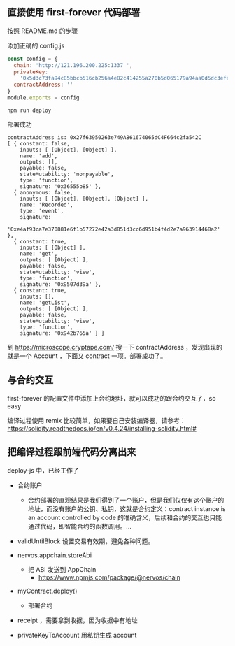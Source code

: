 
## 直接使用 first-forever 代码部署

按照 README.md 的步骤

添加正确的 config.js

```js
const config = {
  chain: 'http://121.196.200.225:1337 ',
  privateKey:
    '0x5d3c73fa94c85bbcb516cb256a4e82c414255a270b5d065179a94aa0d5dc3efe',
  contractAddress: ''
}
module.exports = config
```

```
npm run deploy
```

部署成功

```
contractAddress is: 0x27f63950263e749A861674065dC4F664c2fa542C
[ { constant: false,
    inputs: [ [Object], [Object] ],
    name: 'add',
    outputs: [],
    payable: false,
    stateMutability: 'nonpayable',
    type: 'function',
    signature: '0x36555b85' },
  { anonymous: false,
    inputs: [ [Object], [Object], [Object] ],
    name: 'Recorded',
    type: 'event',
    signature:
     '0xe4af93ca7e370881e6f1b57272e42a3d851d3cc6d951b4f4d2e7a963914468a2' },
  { constant: true,
    inputs: [ [Object] ],
    name: 'get',
    outputs: [ [Object] ],
    payable: false,
    stateMutability: 'view',
    type: 'function',
    signature: '0x9507d39a' },
  { constant: true,
    inputs: [],
    name: 'getList',
    outputs: [ [Object] ],
    payable: false,
    stateMutability: 'view',
    type: 'function',
    signature: '0x942b765a' } ]
```

到 https://microscope.cryptape.com/ 搜一下 contractAddress ，发现出现的就是一个 Account ，下面又 contract 一项。部署成功了。

## 与合约交互

first-forever 的配置文件中添加上合约地址，就可以成功的跟合约交互了，so easy

编译过程使用 remix 比较简单，如果要自己安装编译器，请参考：https://solidity.readthedocs.io/en/v0.4.24/installing-solidity.html#

## 把编译过程跟前端代码分离出来

deploy-js 中，已经工作了

- 合约账户
  - 合约部署的直观结果是我们得到了一个账户，但是我们仅仅有这个账户的地址，而没有账户的公钥、私钥，这就是合约定义：contract instance is an account controlled by code 的准确含义，后续和合约的交互也只能通过代码，即智能合约的函数调用。...
  
- validUntilBlock 设置交易有效期，避免各种问题。
- nervos.appchain.storeAbi
  - 把 ABI 发送到 AppChain
    - https://www.npmjs.com/package/@nervos/chain
- myContract.deploy()
  - 部署合约
- receipt ，需要拿到收据，因为收据中有地址
- privateKeyToAccount 用私钥生成 account
